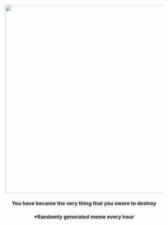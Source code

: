 <p align="center">
        <img src="https://i.redd.it/gfbufvu4ryu81.jpg" width="600" height="600">
        </p>
        <h3 align="center">You have became the very thing that you swore to destroy</h3>
        <h3 align="center">*Randomly generated meme every hour</h3>
    